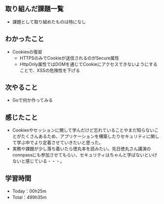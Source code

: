 ## 取り組んだ課題一覧
- 課題として取り組めたものは特になし
 
## わかったこと
- Cookiesの復習
  - HTTPSのみでCookieが送信されるのがSecure属性
  - HttpOnly属性ではDOMを通じてCookieにアクセスできないようにすることで、XSSの危険性を下げる

## 次やること
- Goで何か作ってみる

## 感じたこと
- Cookiesやセッションに関して学んだけど忘れていることやまだ知らないことがたくさんあるため、アプリケーションを構築したりセキュリティに関して学ぶ中でより定着させていきたいと思った。
- 実務や課題が少し落ち着いたら徳丸本を読みたい。先日徳丸さん講演のconnpassにも参加させてもらい、セキュリティはちゃんと学ばないといけないと感じている・・・。

## 学習時間 
- Today：00h25m
- Total：499h35m
